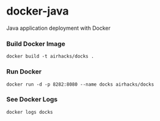 # docker-java
Java application deployment with Docker

### Build Docker Image

```
docker build -t airhacks/docks .
```

### Run Docker

```
docker run -d -p 8282:8080 --name docks airhacks/docks
```

### See Docker Logs

```
docker logs docks
```